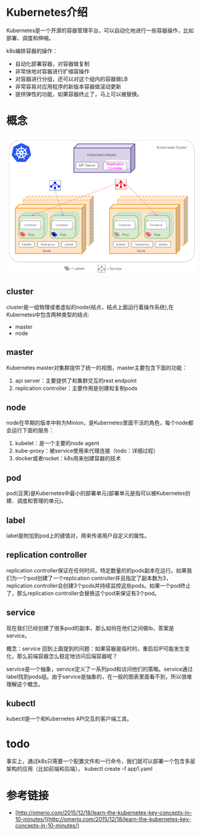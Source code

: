 # Kubernetes介绍
Kubernetes是一个开源的容器管理平台，可以自动化地进行一些容器操作，比如部署、调度和伸缩。  

k8s编排容器的操作：

* 自动化部署容器，对容器做复制
* 非常快地对容器进行扩缩容操作
* 对容器进行分组，还可以对这个组内的容器做LB
* 非常容易对应用程序的新版本容器做滚动更新
* 提供弹性的功能，如果容器终止了，马上可以被替换。



# 概念
![kubernetes_cluster](resources/kubernetes_cluster.png)


## cluster
cluster是一组物理或者虚拟的node(结点，结点上面运行着操作系统),在Kubernetes中包含两种类型的结点:  

* master
* node

## master
Kubernetes master对集群提供了统一的视图，master主要包含下面的功能：

1. api server：主要提供了和集群交互的rest endpoint
2. replication controller：主要作用是创建和复制pods


## node
node在早期的版本中称为Minion，是Kubernetes里面干活的角色，每个node都会运行下面的服务：

1. kubelet：是一个主要的node agent
2. kube-proxy：被service使用来代理连接（todo：详细过程）
3. docker或者rocket：k8s用来创建容器的技术



## pod
pod(豆荚)是Kubernetes中最小的部署单元(部署单元是指可以被Kubernetes创建、调度和管理的单元)。

## label
label是附加到pod上的键值对，用来传递用户自定义的属性。

## replication controller
replication controller保证在任何时间，特定数量的的pods副本在运行。如果我们为一个pod创建了一个replication controller并且指定了副本数为3，replication controller会创建3个pods并持续监控这些pods。如果一个pod终止了，那么replication controller会替换这个pod来保证有3个pod。

## service
现在我们已经创建了很多pod的副本，那么如何在他们之间做lb，答案是service。

概念：service
回到上面提到的问题：如果容器是临时的，重启后IP可能发生变化，那么前端容器怎么稳定地访问后端容器呢？

service是一个抽象，service定义了一系列pod和访问他们的策略。service通过label找到pods组。由于service是抽象的，在一般的图表里面看不到，所以很难理解这个概念。



## kubectl
kubectl是一个和Kubernetes API交互的客户端工具。






# todo
事实上，通过k8s只需要一个配置文件和一行命令，我们就可以部署一个包含多层架构的应用（比如前端和后端）。
kubectl create -f app1.yaml






# 参考链接
* [http://omerio.com/2015/12/18/learn-the-kubernetes-key-concepts-in-10-minutes/](http://omerio.com/2015/12/18/learn-the-kubernetes-key-concepts-in-10-minutes/)



























